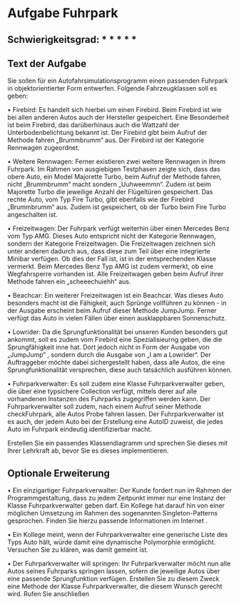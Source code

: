 # Aufgabe Fuhrpark

## Schwierigkeitsgrad: * * * * *

## Text der Aufgabe
Sie sollen für ein Autofahrsimulationsprogramm einen passenden Fuhrpark in objektorientierter Form entwerfen. Folgende Fahrzeugklassen soll es geben:
 
•	Firebird: Es handelt sich hierbei um einen Firebird. Beim Firebird ist wie bei allen anderen Autos auch der Hersteller gespeichert. Eine Besonderheit ist beim Firebird, das darüberhinaus auch die Wattzahl der Unterbodenbelichtung bekannt ist. Der Firebird gibt beim Aufruf der Methode fahren „Brummbrumm“  aus. Der Firebird ist der Kategorie Rennwagen zugeordnet.

•	Weitere Rennwagen: Ferner existieren zwei weitere Rennwagen in Ihrem Fuhrpark. Im Rahmen von ausgiebigen Testphasen zeigte sich, dass das obere Auto, ein Model Majorette Turbo, beim Aufruf der Methode fahren, nicht „Brummbrumm“ macht sondern „Uuhweemmn“.  Zudem ist beim Majorette Turbo die jeweilige Anzahl der Flügeltüren gespeichert. Das rechte Auto, vom Typ Fire Turbo, gibt ebenfalls wie der Firebird „Brummbrumm“ aus. Zudem ist gespeichert, ob der Turbo beim Fire Turbo angeschalten ist. 

•	Freizeitwagen: Der Fuhrpark verfügt weiterhin über einen Mercedes Benz vom Typ AMG. Dieses Auto entspricht nicht der Kategorie Rennwagen, sondern der Kategorie Freizeitwagen. Die Freizeitwagen zeichnen sich unter anderen dadurch aus, dass diese zum Teil über eine integrierte Minibar verfügen. Ob dies der Fall ist, ist in der entsprechenden Klasse vermerkt. Beim Mercedes Benz Typ AMG ist zudem vermerkt, ob eine Wegfahrsperre vorhanden ist. Alle Freizeitwagen geben beim Aufruf ihrer Methode fahren ein „scheeechuiehh“ aus.

•	Beachcar: Ein weiterer Freizeitwagen ist ein Beachcar. Was dieses Auto besonders macht ist die Fähigkeit, auch Sprünge vollführen zu können -  in der Ausgabe erscheint beim Aufruf dieser Methode JumpJump. Ferner verfügt das Auto in vielen Fällen über einen ausklappbaren Sonnenschutz.

•	Lowrider: Da die Sprungfunktionalität bei unseren Kunden besonders gut ankommt, soll es zudem vom Firebird eine Spezialisieurng geben, die die Sprungfähigkeit inne hat. Dort jedoch nicht in Form der Ausgabe von „JumpJump“ , sondern durch die Ausgabe von „I am a Lowrider“. Der Auftraggeber möchte dabei sichergestellt haben, dass alle Autos, die eine Sprungfunktionalität versprechen, diese auch tatsächlich ausführen können. 

•	Fuhrparkverwalter: Es soll zudem eine Klasse Fuhrparkverwalter geben, die über eine typsichere Collection verfügt, mittels derer auf alle vorhandenen Instanzen des Fuhrparks zugegriffen werden kann. Der Fuhrparkverwalter soll zudem, nach einem Aufruf seiner Methode checkFuhrpark, alle Autos Probe fahren lassen. Der Fuhrparkverwalter ist es auch, der jedem Auto bei der Erstellung eine AutoID zuweist, die jedes Auto im Fuhrpark eindeutig identifizierbar macht. 


Erstellen Sie ein passendes Klassendiagramm und sprechen Sie dieses mit Ihrer Lehrkraft ab, bevor Sie es dieses implementieren.

## Optionale Erweiterung
•	Ein einzigartiger Fuhrparkverwalter: Der Kunde fordert nun im Rahmen der Programmgestaltung, dass zu jedem Zeitpunkt immer nur eine Instanz der Klasse Fuhrparkverwalter geben darf. Ein Kollege hat darauf hin von einer möglichen Umsetzung im Rahmen des sogenannten Singleton-Patterns gesprochen. Finden Sie hierzu passende Informationen im Internet .

•	Ein Kollege meint, wenn der Fuhrparkverwalter eine generische Liste des Typs Auto hält, würde damit eine dynamische Polymorphie ermöglicht. Versuchen Sie zu klären, was damit gemeint ist.

•	Der Fuhrparkverwalter will springen: Ihr Fuhrparkverwalter möcht nun alle Autos seines Fuhrparks springen lassen, sofern die jeweilige Autos über eine passende Sprungfunktion verfügen. Erstellen Sie zu diesem Zweck eine Methode der Klasse Fuhrparkverwalter, die diesem Wunsch gerecht wird. Rufen Sie anschließen